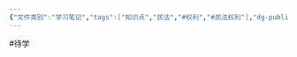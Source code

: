 ```yaml
---
{"文件类别":"学习笔记","tags":["知识点","民法","#权利","#民法权利"],"dg-publish":true,"permalink":"/学习笔记studyup/民法总论/减价权/","dgPassFrontmatter":true,"created":"2024-10-17T08:24:28.905+08:00","updated":"2024-11-01T14:31:58.006+08:00"}
---
```


#待学 